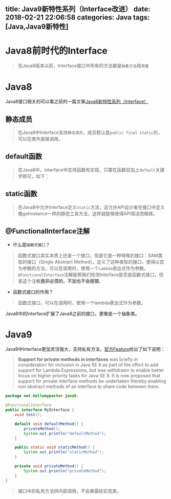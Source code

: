 title: Java9新特性系列（Interface改进）
date: 2018-02-21 22:06:58
categories: Java
tags: [Java,Java9新特性]
---
# Java8前时代的Interface
>在Java8版本以前，Interface接口中所有的方法都是`抽象方法`和`常量`

# Java8
Java8接口相关的可以看之前的一篇文章[Java8新特性系列（Interface）](http://hellomypastor.net/2017/12/21/Java8%E6%96%B0%E7%89%B9%E6%80%A7%EF%BC%88Interface%EF%BC%89/)

## 静态成员
>在Java8中Interface支持`静态成员`，成员默认是`public final static`的，可以在类外直接调用。

## default函数
>在Java8中，Interface中支持函数有实现，只要在函数前加上`default`关键字即可，如下：

## static函数
>在Java8中允许Interface定义`static`方法，这允许API设计者在接口中定义像getInstance一样的静态工具方法，这样就能够使得API简洁而精练。

## @FunctionalInterface注解
+ 什么是`函数式接口`？

>函数式接口其实本质上还是一个接口，但是它是一种特殊的接口：SAM类型的接口（Single Abstract Method）。定义了这种类型的接口，使得以其为参数的方法，可以在调用时，使用一个`Lambda`表达式作为参数。`@FunctionalInterface`注解能帮我们检测Interface是否是函数式接口，但是这个注解**是非必须的，不加也不会报错**。

+ 函数式接口的作用？

>函数式接口，可以在调用时，使用一个lambda表达式作为参数。

Java8中的Interface扩展了Java8之前的接口，更像是一个抽象类。

<!--more-->

# Java9
Java9中Interface更加灵活强大，支持私有方法，[官方Feature](http://openjdk.java.net/jeps/213)给出了如下说明：
>**Support for private methods in interfaces** was briefly in consideration for inclusion in Java SE 8 as part of the effort to add support for Lambda Expressions, but was withdrawn to enable better focus on higher priority tasks for Java SE 8. It is now proposed that support for private interface methods be undertaken thereby enabling non abstract methods of an interface to share code between them.

```java
package net.hellomypastor.java9;

@FunctionalInterface
public interface MyInterface {
    void test();

    default void defaultMethod() {
        privateMethod();
        System.out.println("defaultMethod");
    }

    public static void staticMethod() {
        System.out.println("staticMethod");
    }

    private void privateMethod() {
        System.out.println("privateMethod");
    }
}
```

>接口中的私有方法供内部调用，不会暴露给实现类。